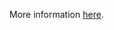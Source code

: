 More information [here](https://docs.bridgecrew.io/docs/ensure-api-gateway-stage-have-logging-level-defined-as-appropiate).
